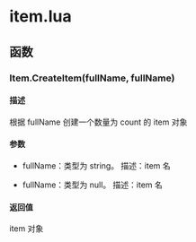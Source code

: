 # item.lua

## 函数

### Item.CreateItem(**fullName**, **fullName**)

#### 描述

根据 fullName 创建一个数量为 count 的 item 对象

#### 参数

- fullName：类型为 string。
描述：item 名

- fullName：类型为 null。
描述：item 名

#### 返回值

item 对象

